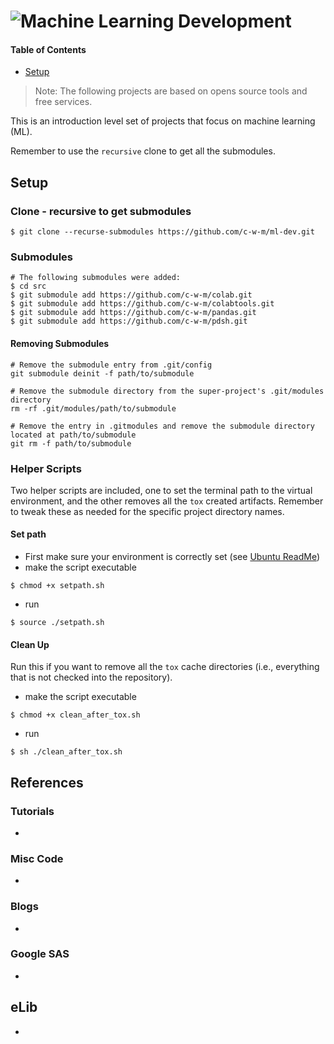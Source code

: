 # ![Machine Learning Development](https://github.com/c-w-m/ml-dev)

#### Table of Contents
* [Setup](#markdown-header-setup)

> Note: The following projects are based on opens source tools and free 
> services.

This is an introduction level set of projects that focus on machine learning 
(ML).

Remember to use the `recursive` clone to get all the submodules.

## Setup

### Clone - recursive to get submodules
```shell
$ git clone --recurse-submodules https://github.com/c-w-m/ml-dev.git
```

### Submodules
```shell
# The following submodules were added:
$ cd src
$ git submodule add https://github.com/c-w-m/colab.git
$ git submodule add https://github.com/c-w-m/colabtools.git
$ git submodule add https://github.com/c-w-m/pandas.git
$ git submodule add https://github.com/c-w-m/pdsh.git

```
#### Removing Submodules
```shell
# Remove the submodule entry from .git/config
git submodule deinit -f path/to/submodule

# Remove the submodule directory from the super-project's .git/modules 
directory
rm -rf .git/modules/path/to/submodule

# Remove the entry in .gitmodules and remove the submodule directory located at path/to/submodule
git rm -f path/to/submodule
```

### Helper Scripts
Two helper scripts are included, one to set the terminal path to the virtual
environment, and the other removes all the `tox` created artifacts.  Remember to
tweak these as needed for the specific project directory names.

#### Set path
* First make sure your environment is correctly set (see [Ubuntu ReadMe](doc/Ubuntu/ReadMe.md))
* make the script executable
```shell
$ chmod +x setpath.sh
```
* run
```shell
$ source ./setpath.sh
```

#### Clean Up
Run this if you want to remove all the `tox` cache directories (i.e., everything
that is not checked into the repository).
* make the script executable
```shell
$ chmod +x clean_after_tox.sh
```
* run
```shell
$ sh ./clean_after_tox.sh
```

## References

### Tutorials
* []()

### Misc Code
* []()

### Blogs
* []()

### Google SAS
* []()

## eLib
* []()
